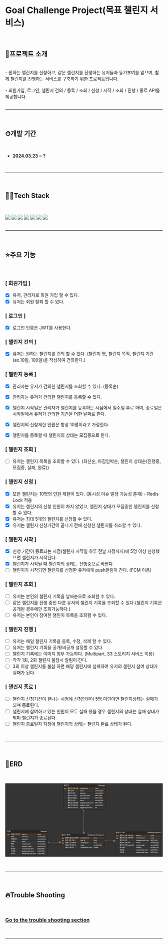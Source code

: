 


# Goal Challenge Project(목표 챌린지 서비스)

<br/>

## 📌프로젝트 소개
<br/>
- 원하는 챌린지를 신청하고, 같은 챌린지를 진행하는 유저들과 동기부여를 얻으며, 함께 챌린지를 진행하는 
 서비스를 구축하기 위한 프로젝트입니다.
<br/><br/>
- 회원가입, 로그인, 챌린지 건의 / 등록 / 조회 / 신청 / 시작 / 조회 / 진행 / 종료 API를 제공합니다.  
<br/><br/>


<hr><br>


## ⏱개발 기간
<br>

- **2024.03.23 ~ ?**

<br>


<hr><br>

## 👨‍💻Tech Stack
<br/>


<img src="https://img.shields.io/badge/springboot-6DB33F?style=for-the-badge&logo=springboot&logoColor=white"> <img src="https://img.shields.io/badge/java-%23ED8B00?style=for-the-badge&logo=openjdk&logoColor=white"> <img src="https://img.shields.io/badge/Gradle-02303A?style=for-the-badge&logo=Gradle&logoColor=white"> <img src="https://img.shields.io/badge/MySQL-005C84?style=for-the-badge&logo=mysql&logoColor=white"> <img src="https://img.shields.io/badge/redis-%23DD0031.svg?&style=for-the-badge&logo=redis&logoColor=white"> <img src="https://img.shields.io/badge/GIT-E44C30?style=for-the-badge&logo=git&logoColor=white"> <img src="https://img.shields.io/badge/IntelliJ_IDEA-000000.svg?style=for-the-badge&logo=intellij-idea&logoColor=white"> 
<br><br>


<hr><br>

## ⭐주요 기능
<br>

### [ 회원가입 ]
- [x] 유저, 관리자로 회원 가입 할 수 있다.
- [x] 유저는 회원 탈퇴 할 수 있다.

### [ 로그인 ]
- [x] 로그인 인증은 JWT를 사용한다.

### [ 챌린지 건의 ]
- [X] 유저는 원하는 챌린지를 건의 할 수 있다. (챌린지 명, 챌린지 목적, 챌린지 기간(ex.10일, 100일)을 작성하여 건의한다.)

### [ 챌린지 등록 ]
- [X] 관리자는 유저가 건의한 챌린지를 조회할 수 있다. (등록순)
- [X] 관리자는 유저가 건의한 챌린지를 등록할 수 있다.
- [X] 챌린지 시작일은 관리자가 챌린지를 등록하는 시점에서 일주일 후로 하며, 종료일은 시작일에서 유저가 건의한 기간을 더한 날짜로 한다.
- [X] 챌린지의 신청제한 인원은 항상 10명이라고 가정한다.
- [X] 챌린지를 등록할 때 챌린지의 상태는 모집중으로 한다.


### [ 챌린지 조회 ]
- [ ] 유저는 챌린지 목록을 조회할 수 있다.
  (최신순, 마감임박순, 챌린지 상태순(진행중, 모집중, 실패, 완료))

### [ 챌린지 신청 ]
- [x] 모든 챌린지는 10명의 인원 제한이 있다. (동시성 이슈 발생 가능성 존재) - Redis Lock 적용
- [x] 유저는 챌린지의 신청 인원이 차지 않았고, 챌린지 상태가 모집중인 챌린지를 신청할 수 있다.
- [x] 유저는 최대 5개의 챌린지를 신청할 수 있다.
- [x] 유저는 챌린지 신청기간이 끝나기 전에 신청한 챌린지를 취소할 수 있다.

### [ 챌린지 시작 ]
- [x] 신청 기간이 종료되는 시점(챌린지 시작일 하루 전날 자정까지)에 5명 이상 신청했으면 챌린지가 시작된다.
- [x] 챌린지가 시작될 때 챌린지의 상태는 진행중으로 바뀐다.
- [ ] 챌린지가 시작되면 챌린지를 신청한 유저에게 push알림이 간다. (FCM 이용)

### [ 챌린지 조회 ]
- [ ] 유저는 본인의 챌린지 기록을 날짜순으로 조회할 수 있다.
- [ ] 같은 챌린지를 진행 중인 다른 유저의 챌린지 기록을 조회할 수 있다.(챌린지 기록은 공개된 경우에만 조회가능하다.)
- [ ] 유저는 본인이 참여한 챌린지 목록을 조회할 수 있다.

### [ 챌린지 진행 ]
- [ ] 유저는 매일 챌린지 기록을 등록, 수정, 삭제 할 수 있다.
- [ ] 유저는 챌린지 기록을 공개/비공개 설정할 수 있다.
- [ ] 챌린지 기록에는 이미지 첨부 가능하다. (Multipart, S3 스토리지 서비스 이용)
- [ ] 각각 1회, 2회 챌린지 불참시 알림이 간다.
- [ ] 3회 이상 챌린지를 불참 하면 해당 챌린지에 실패하여 유저의 챌린지 참여 상태가 실패가 된다.

### [ 챌린지 종료 ]
- [ ] 챌린지 신청기간이 끝나는 시점에 신청인원이 5명 미만이면 챌린지상태는 실패가 되며 종료된다.
- [ ] 챌린지에 참여하고 있는 인원이 모두 실패 했을 경우 챌린지의 상태는 실패 상태가 되며 챌린지가 종료된다.
- [ ] 챌린지 종료일자 자정에 챌린지의 상태는 챌린지 완료 상태가 된다.

<br>
<hr><br>

## 📜ERD
<br>

![ERD](/doc/ERD/ERD.png)


<br>
<hr><br>

## 🔥Trouble Shooting
<br>

### [Go to the trouble shooting section](doc/TROUBLE_SHOOTING.md)

<br>
<hr>
